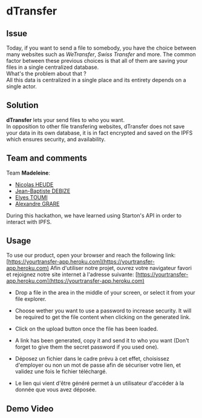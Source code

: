 # **dTransfer**

## Issue
Today, if you want to send a file to somebody, you have the choice between many websites such as *WeTransfer*, *Swiss Transfer* and more.
The common factor between these previous choices is that all of them are saving your files in a single centralized database.  
What's the problem about that ?  
All this data is centralized in a single place and its entirety depends on a single actor.

## Solution
**dTransfer** lets your send files to who you want.  
In opposition to other file transfering websites, dTransfer does not save your data in its own database, it is in fact encrypted and saved on the IPFS which ensures security, and availability.

## Team and comments
Team **Madeleine**:
*   [Nicolas HEUDE](nicolas.heude@epitech.eu)
*   [Jean-Baptiste DEBIZE](jean-baptise.debize@epitech.eu)
*   [Elyes TOUMI](elyes.toumi@epitech.eu)
*   [Alexandre GRARE](alexandre.grare@epitech.eu)

During this hackathon, we have learned using Starton's API in order to interact with IPFS.  

## Usage
To use our product, open your browser and reach the following link: [https://yourtransfer-app.heroku.com](https://yourtransfer-app.heroku.com)
Afin d'utiliser notre projet, ouvrez votre navigateur favori et rejoignez notre site internet à l'adresse
suivante: [https://yourtransfer-app.heroku.com](https://yourtransfer-app.heroku.com)

*   Drop a file in the area in the middle of your screen, or select it from your file explorer.
*   Choose wether you want to use a password to increase security. It will be required to get the file content when clicking on the generated link.
*   Click on the upload button once the file has been loaded.
*   A link has been generated, copy it and send it to who you want (Don't forget to give them the secret password if you used one).


*   Déposez un fichier dans le cadre prévu à cet effet, choisissez d'employer ou non un mot de passe afin de sécuriser votre lien, et validez une fois le fichier téléchargé.
*   Le lien qui vient d'être généré permet à un utilisateur d'accéder à la donnée que vous avez déposée.


## Demo Video